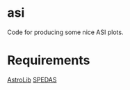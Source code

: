 # asi
Code for producing some nice ASI plots. 

# Requirements 

[AstroLib](https://idlastro.gsfc.nasa.gov/)
[SPEDAS](https://spedas.org/blog/)